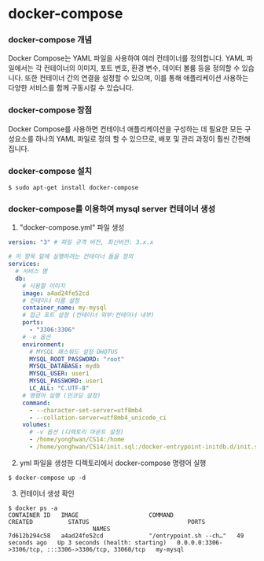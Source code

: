 # docker-compose
### docker-compose 개념
Docker Compose는 YAML 파일을 사용하여 여러 컨테이너를 정의합니다. YAML 파일에서는 각 컨테이너의 이미지, 포트 번호, 환경 변수, 데이터 볼륨 등을 정의할 수 있습니다. 또한 컨테이너 간의 연결을 설정할 수 있으며, 이를 통해 애플리케이션 사용하는 다양한 서비스를 함께 구동시킬 수 있습니다.

### docker-compose 장점
Docker Compose를 사용하면 컨테이너 애플리케이션을 구성하는 데 필요한 모든 구성요소를 하나의 YAML 파일로 정의 할 수 있으므로, 배포 및 관리 과정이 훨씬 간편해집니다.

### docker-compose 설치
```shell
$ sudo apt-get install docker-compose
```

### docker-compose를 이용하여 mysql server 컨테이너 생성
1. "docker-compose.yml" 파일 생성
```yaml
version: "3" # 파일 규격 버전, 최신버전: 3.x.x

# 이 항목 밑에 실행하려는 컨테이너 들을 정의
services:
  # 서비스 명
  db:
    # 사용할 이미지
    image: a4ad24fe52cd
    # 컨테이너 이름 설정
    container_name: my-mysql
    # 접근 포트 설정 (컨테이너 외부:컨테이너 내부)
    ports:
      - "3306:3306"
    # -e 옵션
    environment:
      # MYSQL 패스워드 설정 DHQTUS
      MYSQL_ROOT_PASSWORD: "root"
      MYSQL_DATABASE: mydb
      MYSQL_USER: user1
      MYSQL_PASSWORD: user1
      LC_ALL: "C.UTF-8"
    # 명령어 실행 (인코딩 설정)
    command:
      - --character-set-server=utf8mb4
      - --collation-server=utf8mb4_unicode_ci
    volumes:
      # -v 옵션 (디렉토리 마운트 설정)
      - /home/yonghwan/CS14:/home
      - /home/yonghwan/CS14/init.sql:/docker-entrypoint-initdb.d/init.sql
```

2. yml 파일을 생성한 디렉토리에서 docker-compose 명령어 실행
```shell
$ docker-compose up -d
```

3. 컨테이너 생성 확인
```shell
$ docker ps -a
CONTAINER ID   IMAGE                    COMMAND                   CREATED          STATUS                            PORTS
                        NAMES
7d612b294c58   a4ad24fe52cd             "/entrypoint.sh --ch…"   49 seconds ago   Up 3 seconds (health: starting)   0.0.0.0:3306->3306/tcp, :::3306->3306/tcp, 33060/tcp   my-mysql
```